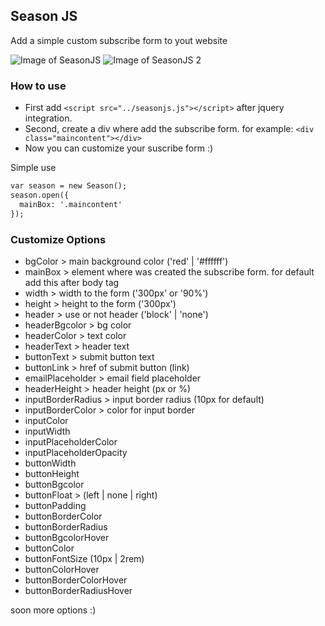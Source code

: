 ## Season JS

Add a simple custom subscribe form to yout website

![Image of SeasonJS](http://vvcap.com/img/f5bZair9yMP.png)
![Image of SeasonJS 2](http://vvcap.com/img/rMUUNq39K0F.png)

### How to use
* First add `<script src="../seasonjs.js"></script>` after jquery integration.
* Second, create a div where add the subscribe form. for example: `<div class="maincontent"></div>`
* Now you can customize your suscribe form :)

Simple use
```markdown
var season = new Season();
season.open({
  mainBox: '.maincontent'
});
```

### Customize Options
- bgColor > main background color ('red' | '#ffffff')
- mainBox > element where was created the subscribe form. for default add this after body tag
- width > width to the form ('300px' or '90%')
- height > height to the form ('300px')
- header > use or not header ('block' | 'none')
- headerBgcolor > bg color
- headerColor > text color
- headerText > header text
- buttonText > submit button text
- buttonLink > href of submit button (link)
- emailPlaceholder > email field placeholder
- headerHeight > header height (px or %)
- inputBorderRadius > input border radius (10px for default)
- inputBorderColor > color for input border
- inputColor
- inputWidth
- inputPlaceholderColor
- inputPlaceholderOpacity
- buttonWidth
- buttonHeight
- buttonBgcolor
- buttonFloat > (left | none | right)
- buttonPadding
- buttonBorderColor
- buttonBorderRadius
- buttonBgcolorHover
- buttonColor
- buttonFontSize (10px | 2rem)
- buttonColorHover
- buttonBorderColorHover
- buttonBorderRadiusHover

soon more options :)
